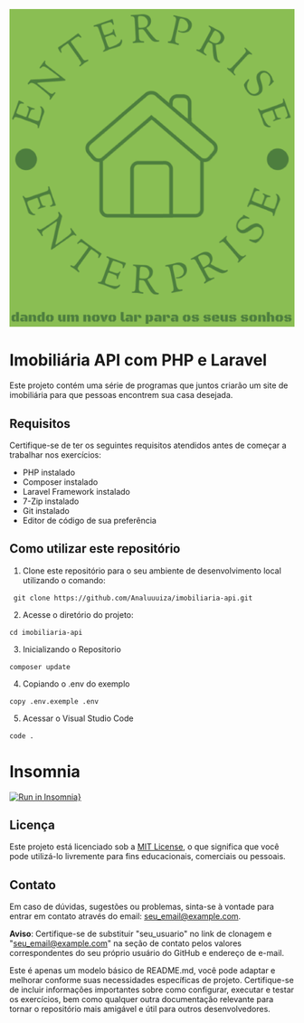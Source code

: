 ![LOGO](logo.png)
# Imobiliária API com PHP e Laravel

Este projeto contém uma série de programas que juntos criarão um site de imobiliária para que pessoas encontrem sua casa desejada.

## Requisitos

Certifique-se de ter os seguintes requisitos atendidos antes de começar a trabalhar nos exercícios:

- PHP instalado
- Composer instalado
- Laravel Framework instalado
- 7-Zip instalado
- Git instalado
- Editor de código de sua preferência

## Como utilizar este repositório

1. Clone este repositório para o seu ambiente de desenvolvimento local utilizando o comando:
```
 git clone https://github.com/Analuuuiza/imobiliaria-api.git
```
2. Acesse o diretório do projeto:
```
cd imobiliaria-api
```
3. Inicializando o Repositorio
```
composer update
```
4. Copiando o .env do exemplo
```
copy .env.exemple .env
```
5. Acessar o Visual Studio Code
```
code .
```
# Insomnia
[![Run in Insomnia}](https://insomnia.rest/images/run.svg)](https://insomnia.rest/run/?label=Imobiliaria%20API&uri=https%3A%2F%2Fraw.githubusercontent.com%2FAnaluuuiza%2Fimobiliaria-api%2Fmain%2Finsomnia.json%3Ftoken%3DGHSAT0AAAAAACGBYJW32JZPUFV75GCJFVCSZGSEV4A)
## Licença

Este projeto está licenciado sob a [MIT License](LICENSE), o que significa que você pode utilizá-lo livremente para fins educacionais, comerciais ou pessoais.

## Contato

Em caso de dúvidas, sugestões ou problemas, sinta-se à vontade para entrar em contato através do email: seu_email@example.com.

**Aviso**: Certifique-se de substituir "seu_usuario" no link de clonagem e "seu_email@example.com" na seção de contato pelos valores correspondentes do seu próprio usuário do GitHub e endereço de e-mail.

Este é apenas um modelo básico de README.md, você pode adaptar e melhorar conforme suas necessidades específicas de projeto. Certifique-se de incluir informações importantes sobre como configurar, executar e testar os exercícios, bem como qualquer outra documentação relevante para tornar o repositório mais amigável e útil para outros desenvolvedores.